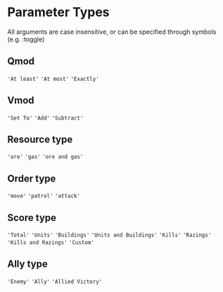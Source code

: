 # Parameter Types
All arguments are case insensitive, or can be specified through symbols (e.g. :toggle)

## Qmod
`'At least'`
`'At most'`
`'Exactly'`

## Vmod
`'Set To'`
`'Add'`
`'Subtract'`

## Resource type
`'ore'`
`'gas'`
`'ore and gas'`

## Order type
`'move'`
`'patrol'`
`'attack'`

## Score type
`'Total'`
`'Units'`
`'Buildings'`
`'Units and Buildings'`
`'Kills'`
`'Razings'`
`'Kills and Razings'`
`'Custom'`

## Ally type
`'Enemy'`
`'Ally'`
`'Allied Victory'`
